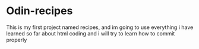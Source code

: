 # Odin-recipes
This is my first project named recipes, and im going to use everything i have learned so far about html coding and i will try to learn how to commit properly